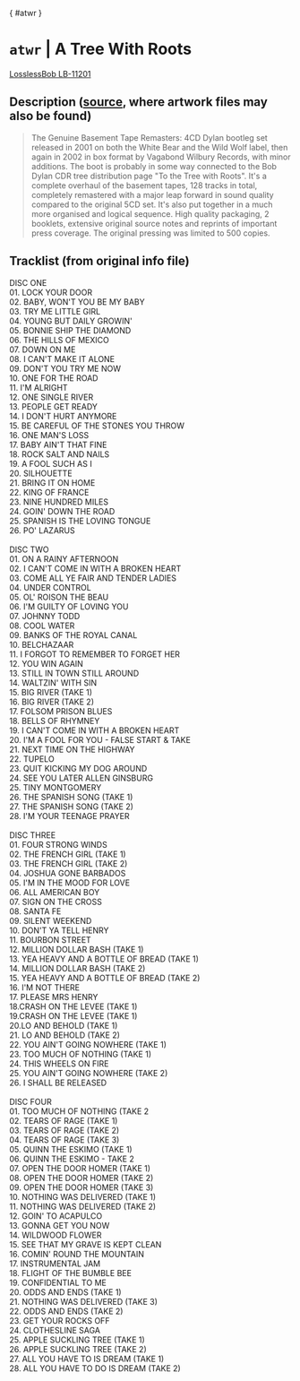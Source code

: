 [](){ #atwr }
# `atwr` | A Tree With Roots

[LosslessBob LB-11201](http://www.losslessbob.wonderingwhattochoose.com/detail/LB-11201.html)

## Description ([source](https://theband.hiof.no/albums/boot_tree_with_roots.html), where artwork files may also be found)

> The Genuine Basement Tape Remasters: 4CD Dylan bootleg set released in 2001 on both the White Bear and the Wild Wolf label, then again in 2002 in box format by Vagabond Wilbury Records, with minor additions. The boot is probably in some way connected to the Bob Dylan CDR tree distribution page "To the Tree with Roots". It's a complete overhaul of the basement tapes, 128 tracks in total, completely remastered with a major leap forward in sound quality compared to the original 5CD set. It's also put together in a much more organised and logical sequence. High quality packaging, 2 booklets, extensive original source notes and reprints of important press coverage. The original pressing was limited to 500 copies.

## Tracklist (from original info file)
DISC ONE <br>01. LOCK YOUR DOOR<br>02. BABY, WON'T YOU BE MY BABY<br>03. TRY ME LITTLE GIRL<br>04. YOUNG BUT DAILY GROWIN'<br>05. BONNIE SHIP THE DIAMOND <br>06. THE HILLS OF MEXICO<br>07. DOWN ON ME<br>08. I CAN'T MAKE IT ALONE<br>09. DON'T YOU TRY ME NOW<br>10. ONE FOR THE ROAD  <br>11. I'M ALRIGHT<br>12. ONE SINGLE RIVER<br>13. PEOPLE GET READY <br>14. I DON'T HURT ANYMORE<br>15. BE CAREFUL OF THE STONES YOU THROW<br>16. ONE MAN'S LOSS<br>17. BABY AIN'T THAT FINE<br>18. ROCK SALT AND NAILS <br>19. A FOOL SUCH AS I<br>20. SILHOUETTE<br>21. BRING IT ON HOME <br>22. KING OF FRANCE<br>23. NINE HUNDRED MILES<br>24. GOIN' DOWN THE ROAD<br>25. SPANISH IS THE LOVING TONGUE <br>26. PO' LAZARUS  <br><br>DISC TWO <br>01. ON A RAINY AFTERNOON<br>02. I CAN'T COME IN WITH A BROKEN HEART<br>03. COME ALL YE FAIR AND TENDER LADIES<br>04. UNDER CONTROL<br>05. OL' ROISON THE BEAU<br>06. I'M GUILTY OF LOVING YOU<br>07. JOHNNY TODD<br>08. COOL WATER<br>09. BANKS OF THE ROYAL CANAL<br>10. BELCHAZAAR <br>11. I FORGOT TO REMEMBER TO FORGET HER  <br>12. YOU WIN AGAIN  <br>13. STILL IN TOWN STILL AROUND  <br>14. WALTZIN' WITH SIN  <br>15. BIG RIVER (TAKE 1)<br>16. BIG RIVER (TAKE 2)<br>17. FOLSOM PRISON BLUES<br>18. BELLS OF RHYMNEY<br>19. I CAN'T COME IN WITH A BROKEN HEART<br>20. I'M A FOOL FOR YOU - FALSE START & TAKE <br>21. NEXT TIME ON THE HIGHWAY  <br>22. TUPELO  <br>23. QUIT KICKING MY DOG AROUND <br>24. SEE YOU LATER ALLEN GINSBURG  <br>25. TINY MONTGOMERY<br>26. THE SPANISH SONG (TAKE 1) <br>27. THE SPANISH SONG (TAKE 2) <br>28. I'M YOUR TEENAGE PRAYER <br><br>DISC THREE <br>01. FOUR STRONG WINDS  <br>02. THE FRENCH GIRL (TAKE 1)<br>03. THE FRENCH GIRL (TAKE 2)<br>04. JOSHUA GONE BARBADOS  <br>05. I'M IN THE MOOD FOR LOVE  <br>06. ALL AMERICAN BOY<br>07. SIGN ON THE CROSS<br>08. SANTA FE<br>09. SILENT WEEKEND <br>10. DON'T YA TELL HENRY<br>11. BOURBON STREET<br>12. MILLION DOLLAR BASH  (TAKE 1)<br>13. YEA HEAVY AND A BOTTLE OF BREAD  (TAKE 1)<br>14. MILLION DOLLAR BASH  (TAKE 2)<br>15. YEA HEAVY AND A BOTTLE OF BREAD  (TAKE 2)<br>16. I'M NOT THERE<br>17. PLEASE MRS HENRY <br>18.CRASH ON THE LEVEE  (TAKE 1)<br>19.CRASH ON THE LEVEE  (TAKE 1)<br>20.LO AND BEHOLD (TAKE 1)<br>21. LO AND BEHOLD (TAKE 2) <br>22. YOU AIN'T GOING NOWHERE  (TAKE 1)<br>23. TOO MUCH OF NOTHING (TAKE 1) <br>24. THIS WHEELS ON FIRE<br>25. YOU AIN'T GOING NOWHERE  (TAKE 2)<br>26. I SHALL BE RELEASED<br><br>DISC FOUR <br>01. TOO MUCH OF NOTHING (TAKE 2<br>02. TEARS OF RAGE (TAKE 1) <br>03. TEARS OF RAGE (TAKE 2) <br>04. TEARS OF RAGE (TAKE 3) <br>05. QUINN THE ESKIMO (TAKE 1)<br>06. QUINN THE ESKIMO - TAKE 2  <br>07. OPEN THE DOOR HOMER  (TAKE 1)<br>08. OPEN THE DOOR HOMER  (TAKE 2) <br>09. OPEN THE DOOR HOMER  (TAKE 3) <br>10. NOTHING WAS DELIVERED (TAKE 1)<br>11. NOTHING WAS DELIVERED (TAKE 2) <br>12. GOIN' TO ACAPULCO<br>13. GONNA GET YOU NOW  <br>14. WILDWOOD FLOWER  <br>15. SEE THAT MY GRAVE IS KEPT CLEAN  <br>16. COMIN' ROUND THE MOUNTAIN <br>17. INSTRUMENTAL JAM <br>18. FLIGHT OF THE BUMBLE BEE  <br>19. CONFIDENTIAL TO ME  <br>20. ODDS AND ENDS (TAKE 1)<br>21. NOTHING WAS DELIVERED (TAKE 3) <br>22. ODDS AND ENDS (TAKE 2) <br>23. GET YOUR ROCKS OFF<br>24. CLOTHESLINE SAGA<br>25. APPLE SUCKLING TREE  (TAKE 1)<br>26. APPLE SUCKLING TREE  (TAKE 2) <br>27. ALL YOU HAVE TO IS DREAM  (TAKE 1)<br>28. ALL YOU HAVE TO DO IS DREAM  (TAKE 2)
